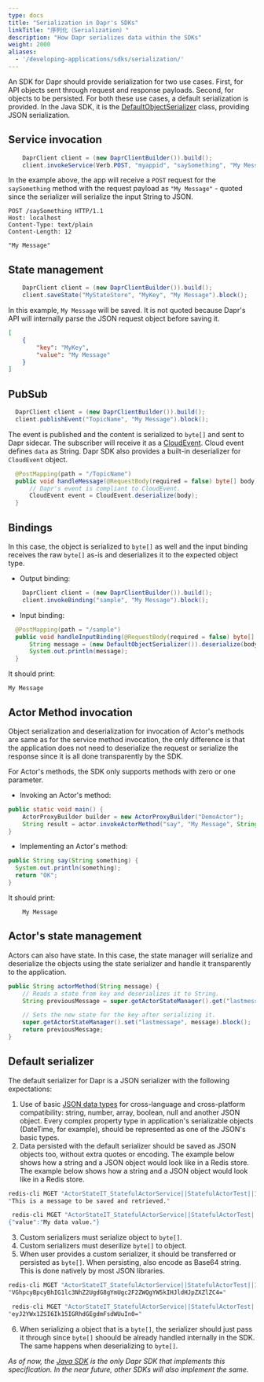 ```yaml
---
type: docs
title: "Serialization in Dapr's SDKs"
linkTitle: "序列化（Serialization）"
description: "How Dapr serializes data within the SDKs"
weight: 2000
aliases:
  - '/developing-applications/sdks/serialization/'
---
```


An SDK for Dapr should provide serialization for two use cases. First, for API objects sent through request and response payloads. Second, for objects to be persisted. For both these use cases, a default serialization is provided. In the Java SDK, it is the [DefaultObjectSerializer](https://dapr.github.io/java-sdk/io/dapr/serializer/DefaultObjectSerializer.html) class, providing JSON serialization.

## Service invocation

```java
    DaprClient client = (new DaprClientBuilder()).build();
    client.invokeService(Verb.POST, "myappid", "saySomething", "My Message", null).block();
```

In the example above, the app will receive a `POST` request for the `saySomething` method with the request payload as `"My Message"` - quoted since the serializer will serialize the input String to JSON.

```text
POST /saySomething HTTP/1.1
Host: localhost
Content-Type: text/plain
Content-Length: 12

"My Message"
```

## State management

```java
    DaprClient client = (new DaprClientBuilder()).build();
    client.saveState("MyStateStore", "MyKey", "My Message").block();
```
In this example, `My Message` will be saved. It is not quoted because Dapr's API will internally parse the JSON request object before saving it.

```JSON
[
    {
        "key": "MyKey",
        "value": "My Message"
    }
]
```

## PubSub

```java
  DaprClient client = (new DaprClientBuilder()).build();
  client.publishEvent("TopicName", "My Message").block();
```

The event is published and the content is serialized to `byte[]` and sent to Dapr sidecar. The subscriber will receive it as a [CloudEvent](https://github.com/cloudevents/spec). Cloud event defines `data` as String. Dapr SDK also provides a built-in deserializer for `CloudEvent` object.

```java
  @PostMapping(path = "/TopicName")
  public void handleMessage(@RequestBody(required = false) byte[] body) {
      // Dapr's event is compliant to CloudEvent.
      CloudEvent event = CloudEvent.deserialize(body);
  }
```

## Bindings

In this case, the object is serialized to `byte[]` as well and the input binding receives the raw `byte[]` as-is and deserializes it to the expected object type.

* Output binding:
```java
    DaprClient client = (new DaprClientBuilder()).build();
    client.invokeBinding("sample", "My Message").block();
```

* Input binding:
```java
  @PostMapping(path = "/sample")
  public void handleInputBinding(@RequestBody(required = false) byte[] body) {
      String message = (new DefaultObjectSerializer()).deserialize(body, String.class);
      System.out.println(message);
  }
```
It should print:
```
My Message
```

## Actor Method invocation
Object serialization and deserialization for invocation of Actor's methods are same as for the service method invocation, the only difference is that the application does not need to deserialize the request or serialize the response since it is all done transparently by the SDK.

For Actor's methods, the SDK only supports methods with zero or one parameter.

* Invoking an Actor's method:
```java
public static void main() {
    ActorProxyBuilder builder = new ActorProxyBuilder("DemoActor");
    String result = actor.invokeActorMethod("say", "My Message", String.class).block();
}
```

* Implementing an Actor's method:
```java
public String say(String something) {
  System.out.println(something);
  return "OK";
}
```
It should print:
```
    My Message
```

## Actor's state management
Actors can also have state. In this case, the state manager will serialize and deserialize the objects using the state serializer and handle it transparently to the application.

```java
public String actorMethod(String message) {
    // Reads a state from key and deserializes it to String.
    String previousMessage = super.getActorStateManager().get("lastmessage", String.class).block();

    // Sets the new state for the key after serializing it.
    super.getActorStateManager().set("lastmessage", message).block();
    return previousMessage;
}
```

## Default serializer

The default serializer for Dapr is a JSON serializer with the following expectations:

1. Use of basic [JSON data types](https://www.w3schools.com/js/js_json_datatypes.asp) for cross-language and cross-platform compatibility: string, number, array, boolean, null and another JSON object. Every complex property type in application's serializable objects (DateTime, for example), should be represented as one of the JSON's basic types.
2. Data persisted with the default serializer should be saved as JSON objects too, without extra quotes or encoding. The example below shows how a string and a JSON object would look like in a Redis store. The example below shows how a string and a JSON object would look like in a Redis store.
```bash
redis-cli MGET "ActorStateIT_StatefulActorService||StatefulActorTest||1581130928192||message
"This is a message to be saved and retrieved."
```
```bash
 redis-cli MGET "ActorStateIT_StatefulActorService||StatefulActorTest||1581130928192||mydata
{"value":"My data value."}
```
3. Custom serializers must serialize object to `byte[]`.
4. Custom serializers must deserilize `byte[]` to object.
5. When user provides a custom serializer, it should be transferred or persisted as `byte[]`. When persisting, also encode as Base64 string. This is done natively by most JSON libraries.
```bash
redis-cli MGET "ActorStateIT_StatefulActorService||StatefulActorTest||1581130928192||message
"VGhpcyBpcyBhIG1lc3NhZ2UgdG8gYmUgc2F2ZWQgYW5kIHJldHJpZXZlZC4="
```
```bash
 redis-cli MGET "ActorStateIT_StatefulActorService||StatefulActorTest||1581130928192||mydata
"eyJ2YWx1ZSI6Ik15IGRhdGEgdmFsdWUuIn0="
```
6. When serializing a object that is a `byte[]`, the serializer should just pass it through since `byte[]` shoould be already handled internally in the SDK. The same happens when deserializing to `byte[]`.

*As of now, the [Java SDK](https://github.com/dapr/java-sdk/) is the only Dapr SDK that implements this specification. In the near future, other SDKs will also implement the same.*